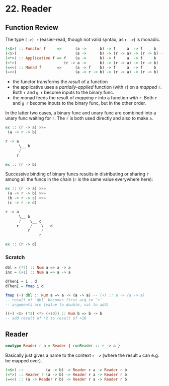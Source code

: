 # 22. Reader

## Function Review

The type `(->) r` (easier-read, though not valid syntax, as `r ->`) is monadic.

```hs
(<$>) :: Functor f     =>      (a ->      b) -> f     a  -> f     b
(<$>)                          (a ->      b) -> (r -> a) -> (r -> b) -- (.)
(<*>) :: Applicative f => f    (a ->      b) -> f     a  -> f     b
(<*>)                     (r -> a ->      b) -> (r -> a) -> (r -> b)
(=<<) :: Monad f       =>      (a -> f    b) -> f     a  -> f     b
(=<<)                          (a -> r -> b) -> (r -> a) -> (r -> b)
```

- the functor transforms the _result_ of a function
- the applicative uses a _partially-applied_ function (with `r`) on a _mapped_ `r`. Both `r` and `g r` become inputs to the binary func.
- the monad feeds the result of _mapping_ `r` into a function _with_ `r`. Both `r` and `g r` become inputs to the binary func, but in the other order.

In the latter two cases, a binary func and unary func are combined into a unary func waiting for `r`. The `r` is both used directly and also to make `a`.

```hs
ex :: (r -> a) >>=
 (a -> r -> b)

r -> a
      \__ b
      /
     r

ex :: (r -> b)
```

Successive binding of binary funcs results in distributing or sharing `r` among all the funcs in the chain (`r` is the same value everywhere here):

```hs
ex :: (r -> a) >>=
 (a -> r -> b) >>=
 (b -> r -> c) >>=
 (c -> r -> d)

r -> a
      \__ b
      /    \__ c
     r     /    \__ d
          r     /
               r

ex :: (r -> d)
```

### Scratch

```hs
dbl = (*2) :: Num a => a -> a
inc = (+1) :: Num a => a -> a

dThenI = i . d
dThenI = fmap i d

fmap (+) dbl :: Num a => a -> (a -> a) -- (+) :: a -> (a -> a)
-- result of `dbl` becomes first arg to `+`
-- arguments are (value to double, val to add)

((+) <$> (*2) <*> (+10)) :: Num b => b -> b
-- add result of *2 to result of +10
```

## Reader

```hs
newtype Reader r a = Reader { runReader :: r -> a }
```

Basically just gives a name to the context `r ->` (where the result `a` can e.g. be mapped over).

```hs
(<$>) ::          (a -> b) -> Reader r a -> Reader r b
(<*>) :: Reader r (a -> b) -> Reader r a -> Reader r b
(=<<) :: (a -> Reader r b) -> Reader r a -> Reader r b
```
